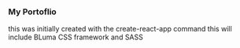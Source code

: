 ### My Portoflio

this was initially created with the create-react-app command
this will include BLuma CSS framework and SASS

